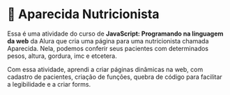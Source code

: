 # 🍎 Aparecida Nutricionista

Essa é uma atividade do curso de **JavaScript: Programando na linguagem da web** da Alura que cria uma página para uma nutricionista chamada Aparecida.
Nela, podemos conferir seus pacientes com determinados pesos, altura, gordura, imc e etcetera.

Com essa atividade, aprendi a criar páginas dinâmicas na web, com cadastro de pacientes, criação de funções, quebra de código para facilitar a legibilidade e a criar forms.